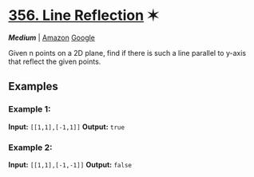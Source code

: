 # [356. Line Reflection](https://leetcode.com/problems/line-reflection/) ✶

***Medium***
| [Amazon](https://leetcode.com/company/amazon) [Google](https://leetcode.com/company/google/)

Given n points on a 2D plane, find if there is such a line parallel to y-axis that reflect the given points.

## Examples
### **Example 1:**

**Input:** `[[1,1],[-1,1]]`
**Output:** `true`

### **Example 2:**

**Input:** `[[1,1],[-1,-1]]`
**Output:** `false`